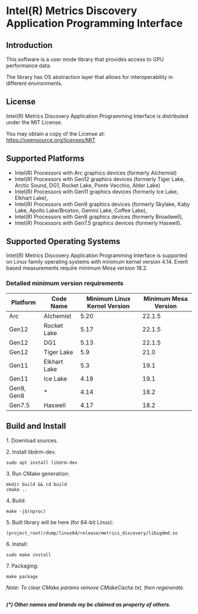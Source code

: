 # Intel(R) Metrics Discovery Application Programming Interface

## Introduction

This software is a user mode library that provides access to GPU performance data.

The library has OS abstraction layer that allows for interoperability in different environments.

## License

Intel(R) Metrics Discovery Application Programming Interface is distributed under the MIT License.

You may obtain a copy of the License at:
https://opensource.org/licenses/MIT

## Supported Platforms

- Intel(R) Processors with Arc graphics devices (formerly Alchemist)
- Intel(R) Processors with Gen12 graphics devices (formerly Tiger Lake, Arctic Sound, DG1, Rocket Lake, Ponte Vecchio, Alder Lake)
- Intel(R) Processors with Gen11 graphics devices (formerly Ice Lake, Elkhart Lake),
- Intel(R) Processors with Gen9 graphics devices (formerly Skylake, Kaby Lake, Apollo Lake/Broxton, Gemini Lake, Coffee Lake),
- Intel(R) Processors with Gen8 graphics devices (formerly Broadwell),
- Intel(R) Processors with Gen7.5 graphics devices (formerly Haswell).

## Supported Operating Systems

Intel(R) Metrics Discovery Application Programming Interface is supported on Linux family operating systems with minimum kernel version 4.14.
Event based measurements require minimum Mesa version 18.2.

### Detailed minimum version requirements

| Platform | Code Name | Minimum Linux Kernel Version | Minimum Mesa Version |
|--|--|--|--|
| Arc | Alchemist | 5.20 | 22.1.5 |
| Gen12 | Rocket Lake | 5.17 | 22.1.5 |
| Gen12 | DG1 | 5.13 | 22.1.5 |
| Gen12 | Tiger Lake | 5.9 | 21.0 |
| Gen11 | Elkhart Lake | 5.3 | 19.1 |
| Gen11 | Ice Lake | 4.18 | 19.1 |
| Gen9, Gen8 | * | 4.14 | 18.2 |
| Gen7.5 | Haswell | 4.17 | 18.2 |

## Build and Install

1\. Download sources.

2\. Install libdrm-dev.

```shell
sudo apt install libdrm-dev
```

3\. Run CMake generation:

```shell
mkdir build && cd build
cmake ..
```

4\. Build:

```shell
make -j$(nproc)
```

5\. Built library will be here (for 64-bit Linux):

```shell
(project_root)/dump/linux64/release/metrics_discovery/libigdmd.so
```

6\. Install:

```shell
sudo make install
```

7\. Packaging:

```shell
make package
```

*Note: To clear CMake params remove CMakeCache.txt, then regenerate.*

##
___(*) Other names and brands my be claimed as property of others.___
